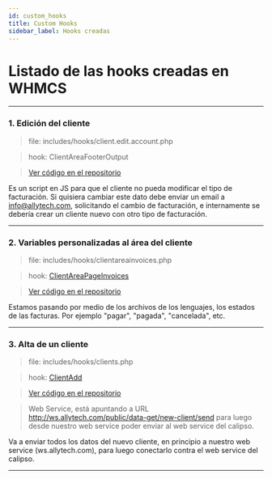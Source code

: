```yaml
---
id: custom_hooks
title: Custom Hooks
sidebar_label: Hooks creadas
---
```


# Listado de las **hooks** creadas en **WHMCS**

---
### 1. Edición del cliente
> file: includes/hooks/client.edit.account.php

> hook: ClientAreaFooterOutput

> <a href="http://stash.allytech.com:7990/projects/WHMCS/repos/whmcs-741/browse/includes/hooks/client.edit.account.php" target="_blank">Ver código en el repositorio</a>

Es un script en JS para que el cliente no pueda modificar el tipo de facturación. Si quisiera cambiar este dato debe enviar un email a info@allytech.com, solicitando el cambio de facturación, e internamente se debería crear un cliente nuevo con otro tipo de facturación.

---


### 2. Variables personalizadas al área del cliente
> file: includes/hooks/clientareainvoices.php

> hook: [ClientAreaPageInvoices](https://developers.whmcs.com/hooks-reference/client-area-interface/#clientareapageinvoices)

> <a href="http://stash.allytech.com:7990/projects/WHMCS/repos/whmcs-741/browse/includes/hooks/clientareainvoices.php" target="_blank">Ver código en el repositorio</a>


Estamos pasando por medio de los archivos de los lenguajes, los estados de las facturas. Por ejemplo "pagar", "pagada", "cancelada", etc.


---

### 3. Alta de un cliente
> file: includes/hooks/clients.php

> hook: [ClientAdd](https://developers.whmcs.com/hooks-reference/client/#clientadd)

> <a href="http://stash.allytech.com:7990/projects/WHMCS/repos/whmcs-741/browse/includes/hooks/clients.php" target="_blank">Ver código en el repositorio</a>

> Web Service, está apuntando a URL http://ws.allytech.com/public/data-get/new-client/send para luego desde nuestro web service poder enviar al web service del calipso.

Va a enviar todos los datos del nuevo cliente, en principio a nuestro web service (ws.allytech.com), para luego conectarlo contra el web service del calipso.


---
